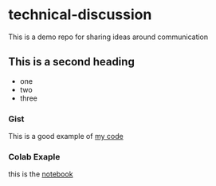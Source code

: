 # technical-discussion
This is a demo repo for sharing ideas around communication


## This is a second heading

* one
* two
* three

### Gist

This is a good example of [my code](https://gist.github.com/JJ-Francisco/46538cff958ce37f9ed657cc2a671324)

### Colab Exaple

this is the [notebook](https://github.com/JJ-Francisco/technical-discussion/blob/main/technical_docs.ipynb)
